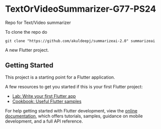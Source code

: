 # TextOrVideoSummarizer-G77-PS24
Repo for Text/Video summarizer


To clone the repo do 
```
git clone "https://github.com/akuldeepj/summarizeai-2.0" summarizeai
```

A new Flutter project.

## Getting Started

This project is a starting point for a Flutter application.

A few resources to get you started if this is your first Flutter project:

- [Lab: Write your first Flutter app](https://docs.flutter.dev/get-started/codelab)
- [Cookbook: Useful Flutter samples](https://docs.flutter.dev/cookbook)

For help getting started with Flutter development, view the
[online documentation](https://docs.flutter.dev/), which offers tutorials,
samples, guidance on mobile development, and a full API reference.




